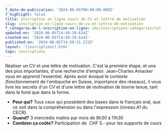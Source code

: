 ```yaml
---
f_date-de-publication: '2024-06-05T00:00:00.000Z'
f_highlight: false
title: Inscription en ligne cours de CV et lettre de motivation
slug: inscription-en-ligne-cours-de-cv-et-lettre-de-motivation
f_categorie-de-l-inscription-en-ligne: cms/inscriptions-categories/collaboration.md
updated-on: '2024-06-05T14:49:39.614Z'
created-on: '2024-06-05T14:49:39.614Z'
published-on: '2024-06-05T14:50:31.223Z'
layout: '[inscriptions].html'
tags: inscriptions
---
```


Réaliser un CV et une lettre de motivation. C'est la première étape, et une des plus importantes, d'une recherche d'emploi. Jean-Charles Amacker vous en apprend l'essentiel. Après avoir évoqué le contexte (fonctionnement de l'embauche en Suisse, importance des réseaux), il vous livre les secrets d'un CV et d'une lettre de motivation de bonne tenue, tant dans le fond que dans la forme.

*   **Pour qui?** Tous ceux qui possèdent des bases dans le français oral, que ce soit dans la compréhension ou dans l'expression (niveau A1 du CECR).
*   **Quand?** 3 mercredis matins par mois de 8h30 à 11h30
*   **Combien ça coûte?** Participation de  CHF 5.- pour les supports de cours
